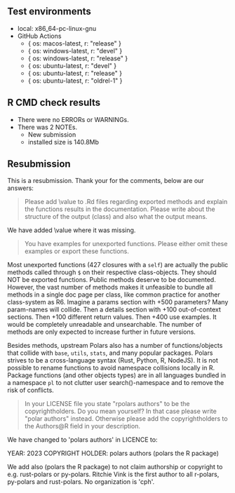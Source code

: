 ## Test environments

- local: x86_64-pc-linux-gnu
- GitHub Actions
  - { os: macos-latest, r: "release" }
  - { os: windows-latest, r: "devel" }
  - { os: windows-latest, r: "release" }
  - { os: ubuntu-latest, r: "devel" }
  - { os: ubuntu-latest, r: "release" }
  - { os: ubuntu-latest, r: "oldrel-1" }

## R CMD check results

- There were no ERRORs or WARNINGs.
- There was 2 NOTEs.
  - New submission
  - installed size is 140.8Mb
  

## Resubmission

This is a resubmission. Thank your for the comments, below are our answers:


> Please add \value to .Rd files regarding exported methods and explain
the functions results in the documentation. Please write about the
structure of the output (class) and also what the output means.

We have added \value where it was missing. 


> You have examples for unexported functions. Please either omit these
examples or export these functions.

Most unexported functions (427 closures with a `self`) are actually the
public methods called through `$` on their respective class-objects. They should
NOT be exported functions. Public methods deserve to be documented. However, the
vast number of methods makes it unfeasible to bundle all methods in a single doc
page per class, like common practice for another class-system as R6. Imagine a
params section with +500 parameters? Many param-names will collide. Then a
details section with +100 out-of-context sections. Then +100 different return
values. Then +400 use examples. It would be completely unreadable and
unsearchable. The number of methods are only expected to increase further in
future versions.

Besides methods, upstream Polars also has a number of functions/objects that
collide with `base`, `utils`, `stats`, and many popular packages.  Polars strives
to be a cross-language syntax (Rust, Python, R, NodeJS). It is not possible to 
rename functions to avoid namespace collisions locally in R. Package functions
(and other objects types) are in all languages bundled in a namespace `pl` to 
not clutter user search()-namespace and to remove the risk of conflicts.


> In your LICENSE file you state "rpolars authors" to be the
copyrightholders. Do you mean yourself? In that case please write "polar
authors" instead. Otherwise please add the copyrightholders to the
Authors@R field in your description.

We have changed to 'polars authors' in LICENCE to:

YEAR: 2023
COPYRIGHT HOLDER: polars authors (polars the R package)

We add also (polars the R package) to not claim authorship or copyright to e.g.
rust-polars or py-polars. Ritchie Vink is the first author to all r-polars,
py-polars and rust-polars. No organization is 'cph'.
